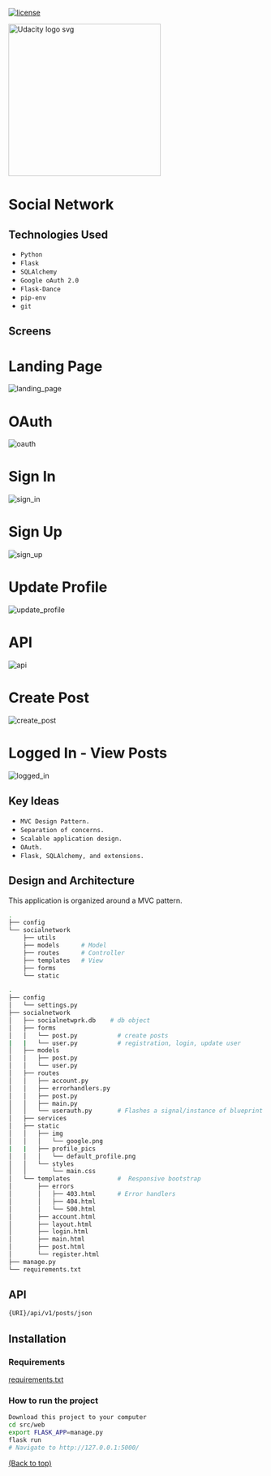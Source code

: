 [![license](https://img.shields.io/badge/license-MIT-blue.svg)](https://choosealicense.com/)

<a href="https://www.udacity.com/">
  <img src="https://s3-us-west-1.amazonaws.com/udacity-content/rebrand/svg/logo.min.svg" width="300" alt="Udacity logo svg">
</a> 

# Social Network

## Technologies Used

* `Python`
* `Flask` 
* `SQLAlchemy`
* `Google oAuth 2.0`
* `Flask-Dance`
* `pip-env`
* `git`

## Screens

# Landing Page
![landing_page](https://user-images.githubusercontent.com/33568112/48032280-dd63df80-e10b-11e8-8560-7313f89ae62a.PNG)
# OAuth
![oauth](https://user-images.githubusercontent.com/33568112/47936639-8952c400-de9b-11e8-852e-6120ce6aca1f.PNG)
# Sign In
![sign_in](https://user-images.githubusercontent.com/33568112/48032305-fcfb0800-e10b-11e8-9298-ebc6f74ed4e0.PNG)
# Sign Up
![sign_up](https://user-images.githubusercontent.com/33568112/48032368-3d5a8600-e10c-11e8-8a6c-6b7ce4dc9220.PNG)
# Update Profile
![update_profile](https://user-images.githubusercontent.com/33568112/48032413-60853580-e10c-11e8-91c6-c80291babc02.PNG)
# API
![api](https://user-images.githubusercontent.com/33568112/47936644-8952c400-de9b-11e8-8115-a28277a62571.PNG)
# Create Post
![create_post](https://user-images.githubusercontent.com/33568112/48032508-bd80eb80-e10c-11e8-98b8-24b7bd243020.PNG)
# Logged In - View Posts
![logged_in](https://user-images.githubusercontent.com/33568112/48032542-dee1d780-e10c-11e8-9f72-98b42105fcf6.PNG)

## Key Ideas

* `MVC Design Pattern.` 
* `Separation of concerns.`
* `Scalable application design.` 
* `OAuth.` 
* `Flask, SQLAlchemy, and extensions.` 

## Design and Architecture

This application is organized around a MVC pattern. 

```bash
.
├── config
└── socialnetwork
    ├── utils
    ├── models      # Model
    ├── routes      # Controller
    ├── templates   # View
    ├── forms
    └── static
```


```bash
.
├── config                      
│   └── settings.py           
├── socialnetwork
│   ├── socialnetwprk.db    # db object
│   ├── forms
│   │   └── post.py           # create posts
|   |   └── user.py           # registration, login, update user
│   ├── models
│   │   ├── post.py           
│   │   └── user.py
│   ├── routes
│   │   ├── account.py
│   │   ├── errorhandlers.py
│   │   ├── post.py
│   │   ├── main.py           
│   │   └── userauth.py       # Flashes a signal/instance of blueprint and token via Flask-Dance.
│   ├── services
│   ├── static
│   │   ├── img
│   │   │   └── google.png
|   |   ├── profile_pics
│   │   │   └── default_profile.png      
│   │   └── styles
│   │       └── main.css
│   └── templates             #  Responsive bootstrap 
│       ├── errors
│       │   ├── 403.html      # Error handlers
│       │   ├── 404.html
│       │   └── 500.html
│       ├── account.html
│       ├── layout.html
│       ├── login.html
│       ├── main.html
│       ├── post.html
│       └── register.html
├── manage.py
└── requirements.txt
```


## API

```bash
{URI}/api/v1/posts/json
```

## Installation

### Requirements

<a href="https://github.com/buildthatapp/fsnd-flask-social-network/blob/master/src/web/requirements.txt">requirements.txt</a>

### How to run the project

```bash
Download this project to your computer
cd src/web
export FLASK_APP=manage.py
flask run
# Navigate to http://127.0.0.1:5000/
```


[(Back to top)](#top)
